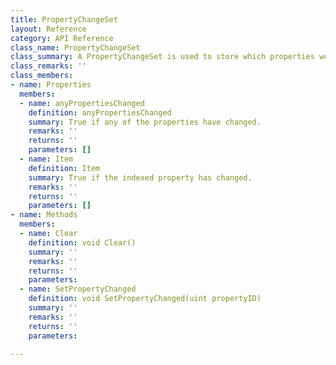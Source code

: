```yaml
---
title: PropertyChangeSet
layout: Reference
category: API Reference
class_name: PropertyChangeSet
class_summary: A PropertyChangeSet is used to store which properties were changed during a read or write operation.
class_remarks: ''
class_members:
- name: Properties
  members:
  - name: anyPropertiesChanged
    definition: anyPropertiesChanged
    summary: True if any of the properties have changed.
    remarks: ''
    returns: ''
    parameters: []
  - name: Item
    definition: Item
    summary: True if the indexed property has changed.
    remarks: ''
    returns: ''
    parameters: []
- name: Methods
  members:
  - name: Clear
    definition: void Clear()
    summary: ''
    remarks: ''
    returns: ''
    parameters: 
  - name: SetPropertyChanged
    definition: void SetPropertyChanged(uint propertyID)
    summary: ''
    remarks: ''
    returns: ''
    parameters: 

---
```

